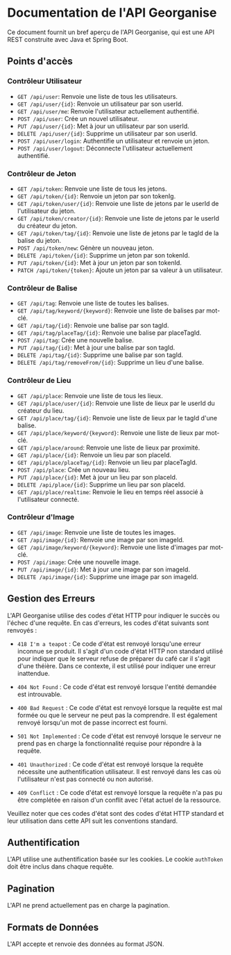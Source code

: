 # Documentation de l'API Georganise

Ce document fournit un bref aperçu de l'API Georganise, qui est une API REST construite avec Java et Spring Boot.

## Points d'accès

### Contrôleur Utilisateur

- `GET /api/user`: Renvoie une liste de tous les utilisateurs.
- `GET /api/user/{id}`: Renvoie un utilisateur par son userId.
- `GET /api/user/me`: Renvoie l'utilisateur actuellement authentifié.
- `POST /api/user`: Crée un nouvel utilisateur.
- `PUT /api/user/{id}`: Met à jour un utilisateur par son userId.
- `DELETE /api/user/{id}`: Supprime un utilisateur par son userId.
- `POST /api/user/login`: Authentifie un utilisateur et renvoie un jeton.
- `POST /api/user/logout`: Déconnecte l'utilisateur actuellement authentifié.

### Contrôleur de Jeton

- `GET /api/token`: Renvoie une liste de tous les jetons.
- `GET /api/token/{id}`: Renvoie un jeton par son tokenIg.
- `GET /api/token/user/{id}`: Renvoie une liste de jetons par le userId de l'utilisateur du jeton.
- `GET /api/token/creator/{id}`: Renvoie une liste de jetons par le userId du créateur du jeton.
- `GET /api/token/tag/{id}`: Renvoie une liste de jetons par le tagId de la balise du jeton.
- `POST /api/token/new`: Génère un nouveau jeton.
- `DELETE /api/token/{id}`: Supprime un jeton par son tokenId.
- `PUT /api/token/{id}`: Met à jour un jeton par son tokenId.
- `PATCH /api/token/{token}`: Ajoute un jeton par sa valeur à un utilisateur.

### Contrôleur de Balise

- `GET /api/tag`: Renvoie une liste de toutes les balises.
- `GET /api/tag/keyword/{keyword}`: Renvoie une liste de balises par mot-clé.
- `GET /api/tag/{id}`: Renvoie une balise par son tagId.
- `GET /api/tag/placeTag/{id}`: Renvoie une balise par placeTagId.
- `POST /api/tag`: Crée une nouvelle balise.
- `PUT /api/tag/{id}`: Met à jour une balise par son tagId.
- `DELETE /api/tag/{id}`: Supprime une balise par son tagId.
- `DELETE /api/tag/removeFrom/{id}`: Supprime un lieu d'une balise.

### Contrôleur de Lieu

- `GET /api/place`: Renvoie une liste de tous les lieux.
- `GET /api/place/user/{id}`: Renvoie une liste de lieux par le userId du créateur du lieu.
- `GET /api/place/tag/{id}`: Renvoie une liste de lieux par le tagId d'une balise.
- `GET /api/place/keyword/{keyword}`: Renvoie une liste de lieux par mot-clé.
- `GET /api/place/around`: Renvoie une liste de lieux par proximité.
- `GET /api/place/{id}`: Renvoie un lieu par son placeId.
- `GET /api/place/placeTag/{id}`: Renvoie un lieu par placeTagId.
- `POST /api/place`: Crée un nouveau lieu.
- `PUT /api/place/{id}`: Met à jour un lieu par son placeId.
- `DELETE /api/place/{id}`: Supprime un lieu par son placeId.
- `GET /api/place/realtime`: Renvoie le lieu en temps réel associé à l'utilisateur connecté.

### Contrôleur d'Image

- `GET /api/image`: Renvoie une liste de toutes les images.
- `GET /api/image/{id}`: Renvoie une image par son imageId.
- `GET /api/image/keyword/{keyword}`: Renvoie une liste d'images par mot-clé.
- `POST /api/image`: Crée une nouvelle image.
- `PUT /api/image/{id}`: Met à jour une image par son imageId.
- `DELETE /api/image/{id}`: Supprime une image par son imageId.

## Gestion des Erreurs

L'API Georganise utilise des codes d'état HTTP pour indiquer le succès ou l'échec d'une requête. En cas d'erreurs, les codes d'état suivants sont renvoyés :

- `418 I'm a teapot` : Ce code d'état est renvoyé lorsqu'une erreur inconnue se produit. Il s'agit d'un code d'état HTTP non standard utilisé pour indiquer que le serveur refuse de préparer du café car il s'agit d'une théière. Dans ce contexte, il est utilisé pour indiquer une erreur inattendue.

- `404 Not Found` : Ce code d'état est renvoyé lorsque l'entité demandée est introuvable.

- `400 Bad Request` : Ce code d'état est renvoyé lorsque la requête est mal formée ou que le serveur ne peut pas la comprendre. Il est également renvoyé lorsqu'un mot de passe incorrect est fourni.

- `501 Not Implemented` : Ce code d'état est renvoyé lorsque le serveur ne prend pas en charge la fonctionnalité requise pour répondre à la requête.

- `401 Unauthorized` : Ce code d'état est renvoyé lorsque la requête nécessite une authentification utilisateur. Il est renvoyé dans les cas où l'utilisateur n'est pas connecté ou non autorisé.

- `409 Conflict` : Ce code d'état est renvoyé lorsque la requête n'a pas pu être complétée en raison d'un conflit avec l'état actuel de la ressource.

Veuillez noter que ces codes d'état sont des codes d'état HTTP standard et leur utilisation dans cette API suit les conventions standard.

## Authentification

L'API utilise une authentification basée sur les cookies. Le cookie `authToken` doit être inclus dans chaque requête.

## Pagination

L'API ne prend actuellement pas en charge la pagination.

## Formats de Données

L'API accepte et renvoie des données au format JSON.